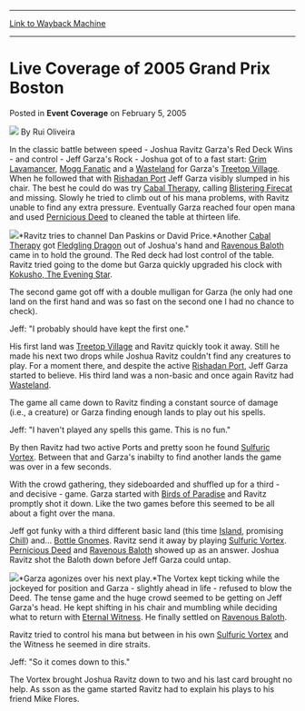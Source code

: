 
---
[Link to Wayback Machine](https://web.archive.org/web/20211022064538/https://magic.wizards.com/en/articles/archive/event-coverage/live-coverage-2005-grand-prix-boston-2005-02-05-0)

[_metadata_:author]:- "Rui Oliveira"
[_metadata_:description]:- "In the classic battle between speed - Joshua Ravitz Garza's Red Deck Wins - and control - Jeff Garza's Rock - Joshua got of to a fast start: Grim Lavamancer, Mogg Fanatic and a Wasteland for Garza's Treetop Village. When he followed that with Rishadan Port Jeff Garza visibly slumped in his chair. The best he could do was try Cabal Therapy, calling Blistering Firecat and"
[_metadata_:generator]:- "Drupal 7 (http://drupal.org)"
[_metadata_:node]:- "536646"
[_metadata_:publish_date]:- "2005-02-05"
[_metadata_:source]:- "div-main-content"
[_metadata_:title]:- "Live Coverage of 2005 Grand Prix Boston"
[_metadata_:wayback_capture_timestamp]:- "2021-10-22 06:45:38"
[_metadata_:wayback_raw_url]:- "https://web.archive.org/web/20211022064538id_/https://magic.wizards.com/en/articles/archive/event-coverage/live-coverage-2005-grand-prix-boston-2005-02-05-0"
[_metadata_:wayback_url]:- "https://magic.wizards.com/en/articles/archive/event-coverage/live-coverage-2005-grand-prix-boston-2005-02-05-0"
---


Live Coverage of 2005 Grand Prix Boston
=======================================



 Posted in **Event Coverage**
 on February 5, 2005 






![](https://media.magic.wizards.com/styles/auth_small/public/generic-avatar-150_103.png)
By Rui Oliveira











In the classic battle between speed - Joshua Ravitz Garza's Red Deck Wins - and control - Jeff Garza's Rock - Joshua got of to a fast start: [Grim Lavamancer](https://gatherer.wizards.com/Pages/Card/Details.aspx?name=Grim+Lavamancer), [Mogg Fanatic](https://gatherer.wizards.com/Pages/Card/Details.aspx?name=Mogg+Fanatic) and a [Wasteland](https://gatherer.wizards.com/Pages/Card/Details.aspx?name=Wasteland) for Garza's [Treetop Village](https://gatherer.wizards.com/Pages/Card/Details.aspx?name=Treetop+Village). When he followed that with [Rishadan Port](https://gatherer.wizards.com/Pages/Card/Details.aspx?name=Rishadan+Port) Jeff Garza visibly slumped in his chair. The best he could do was try [Cabal Therapy](https://gatherer.wizards.com/Pages/Card/Details.aspx?name=Cabal+Therapy), calling [Blistering Firecat](https://gatherer.wizards.com/Pages/Card/Details.aspx?name=Blistering+Firecat) and missing. Slowly he tried to climb out of his mana problems, with Ravitz unable to find any extra pressure. Eventually Garza reached four open mana and used [Pernicious Deed](https://gatherer.wizards.com/Pages/Card/Details.aspx?name=Pernicious+Deed) to cleaned the table at thirteen life.


![](https://media.magic.wizards.com/image_legacy_migration/sideboard/images/gpbost05/fm5_1.jpg)*Ravitz tries to channel Dan Paskins or David Price.*Another [Cabal Therapy](https://gatherer.wizards.com/Pages/Card/Details.aspx?name=Cabal+Therapy) got [Fledgling Dragon](https://gatherer.wizards.com/Pages/Card/Details.aspx?name=Fledgling+Dragon) out of Joshua's hand and [Ravenous Baloth](https://gatherer.wizards.com/Pages/Card/Details.aspx?name=Ravenous+Baloth) came in to hold the ground. The Red deck had lost control of the table. Ravitz tried going to the dome but Garza quickly upgraded his clock with [Kokusho, The Evening Star](https://gatherer.wizards.com/Pages/Card/Details.aspx?name=Kokusho%2C+The+Evening+Star).


The second game got off with a double mulligan for Garza (he only had one land on the first hand and was so fast on the second one I had no chance to check).


Jeff: "I probably should have kept the first one."


His first land was [Treetop Village](https://gatherer.wizards.com/Pages/Card/Details.aspx?name=Treetop+Village) and Ravitz quickly took it away. Still he made his next two drops while Joshua Ravitz couldn't find any creatures to play. For a moment there, and despite the active [Rishadan Port](https://gatherer.wizards.com/Pages/Card/Details.aspx?name=Rishadan+Port), Jeff Garza started to believe. His third land was a non-basic and once again Ravitz had [Wasteland](https://gatherer.wizards.com/Pages/Card/Details.aspx?name=Wasteland).


The game all came down to Ravitz finding a constant source of damage (i.e., a creature) or Garza finding enough lands to play out his spells.


Jeff: "I haven't played any spells this game. This is no fun."


By then Ravitz had two active Ports and pretty soon he found [Sulfuric Vortex](https://gatherer.wizards.com/Pages/Card/Details.aspx?name=Sulfuric+Vortex). Between that and Garza's inabilty to find another lands the game was over in a few seconds.


With the crowd gathering, they sideboarded and shuffled up for a third - and decisive - game. Garza started with [Birds of Paradise](https://gatherer.wizards.com/Pages/Card/Details.aspx?name=Birds+of+Paradise) and Ravitz promptly shot it down. Like the two games before this seemed to be all about a fight over the mana.


Jeff got funky with a third different basic land (this time [Island](https://gatherer.wizards.com/Pages/Card/Details.aspx?name=Island), promising [Chill](https://gatherer.wizards.com/Pages/Card/Details.aspx?name=Chill)) and... [Bottle Gnomes](https://gatherer.wizards.com/Pages/Card/Details.aspx?name=Bottle+Gnomes). Ravitz send it away by playing [Sulfuric Vortex](https://gatherer.wizards.com/Pages/Card/Details.aspx?name=Sulfuric+Vortex). [Pernicious Deed](https://gatherer.wizards.com/Pages/Card/Details.aspx?name=Pernicious+Deed) and [Ravenous Baloth](https://gatherer.wizards.com/Pages/Card/Details.aspx?name=Ravenous+Baloth) showed up as an answer. Joshua Ravitz shot the Baloth down before Jeff Garza could untap.


![](https://media.magic.wizards.com/image_legacy_migration/sideboard/images/gpbost05/fm5_2.jpg)*Garza agonizes over his next play.*The Vortex kept ticking while the jockeyed for position and Garza - slightly ahead in life - refused to blow the Deed. The tense game and the huge crowd seemed to be getting on Jeff Garza's head. He kept shifting in his chair and mumbling while deciding what to return with [Eternal Witness](https://gatherer.wizards.com/Pages/Card/Details.aspx?name=Eternal+Witness). He finally settled on [Ravenous Baloth](https://gatherer.wizards.com/Pages/Card/Details.aspx?name=Ravenous+Baloth).


Ravitz tried to control his mana but between in his own [Sulfuric Vortex](https://gatherer.wizards.com/Pages/Card/Details.aspx?name=Sulfuric+Vortex) and the Witness he seemed in dire straits.


Jeff: "So it comes down to this."


The Vortex brought Joshua Ravitz down to two and his last card brought no help. As sson as the game started Ravitz had to explain his plays to his friend Mike Flores.







